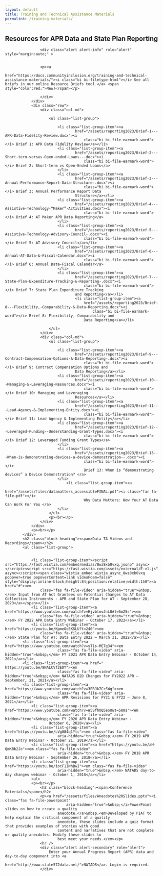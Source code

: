 ```yaml
---
layout: default
title: Training and Technical Assistance Materials
permalink: /training-materials/
---
```


<div class="container">
	<div class="row">
		<div class="col-12">
			<h2 class="block-heading"><span>Resources for APR Data and State Plan Reporting</span></h2>
			<div class="container">
				<div class="row">

					<div class="alert alert-info" role="alert" style="margin:auto;" >


					<p><a
								href="https://docs.communityinclusion.org/training-and-technical-assistance-materials/"><i class="bi bi-filetype-html"></i> See all briefs in our online Resource Briefs tool.</a> <span style="color:red;">New!</span></p>
					
					</div>
				</div>
				<div class="row">
					<div class="col-md">
						
						<ul class="list-group">
							
							<li class="list-group-item"><a
									href="/assets/reporting2023/Brief-1---APR-Data-Fidelity-Review.docx"><i
										class="bi bi-file-earmark-word"></i> Brief 1: APR Data Fidelity Review</a></li>
							<li class="list-group-item"><a
									href="/assets/reporting2023/Brief-2---Short-term-versus-Open-ended-Loans--.docx"><i
										class="bi bi-file-earmark-word"></i> Brief 2: Short-term vs Open-Ended Loans</a>
							</li>
							<li class="list-group-item"><a
									href="/assets/reporting2023/Brief-3---Annual-Performance-Report-Data-Structure-.docx"><i
										class="bi bi-file-earmark-word"></i> Brief 3: Annual Performance Report Data
									Structure</a></li>
							<li class="list-group-item"><a
									href="/assets/reporting2023/Brief-4---Assistive-Technology-“Maker”-Activities.docx"><i
										class="bi bi-file-earmark-word"></i> Brief 4: AT Maker APR Data Reporting</a>
							</li>
							<li class="list-group-item"><a
									href="/assets/reporting2023/Brief-5---Assistive-Technology-Advisory-Council-.docx"><i
										class="bi bi-file-earmark-word"></i> Brief 5: AT Advisory Council</a></li>
							<li class="list-group-item"><a
									href="/assets/reporting2023/Brief-6---Annual-AT-Data-&-Fiscal-Calendar.docx"><i
										class="bi bi-file-earmark-word"></i> Brief 6: Annual Data-Fiscal Calendar</a>
							</li>
							<li class="list-group-item"><a
									href="/assets/reporting2023/Brief-7---State-Plan-Expenditure-Tracking-&-Reporting-.docx"><i
										class="bi bi-file-earmark-word"></i> Brief 7: State Plan Expenditure Tracking
									and Reporting</a></li>
									<li class="list-group-item"><a
										href="/assets/reporting2023/Brief-8---Flexibility,-Comparability-&-Data-Reporting.docx"><i
											class="bi bi-file-earmark-word"></i> Brief 8: Flexibility, Comparability and
										Data Reporting</a></li>
									
						</ul>
					</div>
					<div class="col-md">
						<ul class="list-group">
							
							<li class="list-group-item"><a
									href="/assets/reporting2023/Brief-9---Contract-Compensation-Options-&-Data-Reporting-.docx"><i
										class="bi bi-file-earmark-word"></i> Brief 9: Contract Compensation Options and
									Data Reporting</a></li>
							<li class="list-group-item"><a
									href="/assets/reporting2023/Brief-10---Managing-&-Leveraging-Resources.docx"><i
										class="bi bi-file-earmark-word"></i> Brief 10: Managing and Leveraging
									Resources</a></li>
							<li class="list-group-item"><a
									href="/assets/reporting2023/Brief-11---Lead-Agency-&-Implementing-Entity.docx"><i
										class="bi bi-file-earmark-word"></i> Brief 11: Lead Agency & Implementing Entity</a></li>
							<li class="list-group-item"><a
									href="/assets/reporting2023/Brief-12---Leveraged-Funding--Understanding-Grant-Types.docx"><i
										class="bi bi-file-earmark-word"></i> Brief 12: Leveraged Funding Grant Types</a>
							</li>
							<li class="list-group-item"><a
									href="/assets/reporting2023/Brief-13---When-is-demonstrating-devices-a-device-demonstration--.docx"><i
										class="bi bi-file-earmark-word"></i> 
										Brief 13: When is “demonstrating devices” a Device Demonstration? </a>
							</li>
								<li class="list-group-item"><a
									href="/assets/files/datamatters_accessibleFINAL.pdf"><i class="far fa-file-pdf"></i>
										Why Data Matters: How Your AT Data Can Work For You </a>
							</li>
						</ul>
						<p><br></p>
					</div>
				</div>
				<p><br></p>
			</div>
			<h2 class="block-heading"><span>Data TA Videos and Recordings</span></h2>
			<ul class="list-group">

				
				<li class="list-group-item"><script src="https://fast.wistia.com/embed/medias/8wz8xb0vxq.jsonp" async></script><script src="https://fast.wistia.com/assets/external/E-v1.js" async></script><span class="wistia_embed wistia_async_8wz8xb0vxq popover=true popoverContent=link videoFoam=false" style="display:inline-block;height:84;position:relative;width:150"><a href="#"><em
					class="fas fa-file-video" aria-hidden="true">&nbsp;</em> Input from AT Act Grantees on Potential Changes to AT Data Collection Instruments - APR and State Plan for AT - September 28, 2023</a></span></li>
				<li class="list-group-item"><a href="https://www.youtube.com/watch?v=HjvbtmvJnL0#t=5m25s"><em
					class="fas fa-file-video" aria-hidden="true">&nbsp;</em> FY 2022 APR Data Entry Webinar - October 17, 2022</a></li>
				<li class="list-group-item"><a href="https://youtu.be/KpmeGcEXSLU?t=240"><em
					class="fas fa-file-video" aria-hidden="true">&nbsp;</em> State Plan for AT: Data Entry 2022 – March 31, 2022</a></li>
			<li class="list-group-item"><a href="https://www.youtube.com/watch?v=yT1s-METg34"><em
							class="fas fa-file-video" aria-hidden="true">&nbsp;</em> FY 2021 APR Data Entry Webinar - October 14, 2021</a></li>
			<li class="list-group-item"><a href=" https://youtu.be/8NALCVf2EDY"><em
							class="fas fa-file-video" aria-hidden="true">&nbsp;</em> NATADS D2D Changes for FY2022 APR – September, 21, 2021</a></li>
			<li class="list-group-item"><a href="https://www.youtube.com/watch?v=3ERJk7CzSWg"><em
							class="fas fa-file-video" aria-hidden="true">&nbsp;</em> APR Revisions for FY21 & FY22 – June 8, 2021</a></li>
				<li class="list-group-item"><a href="https://www.youtube.com/watch?v=W5SfhOQ5eoU&t=580s"><em
							class="fas fa-file-video" aria-hidden="true">&nbsp;</em> FY 2020 APR Data Entry Webinar -
						October 6, 2020</a></li>
				<li class="list-group-item"><a href="https://youtu.be/LVg084q1Ytc"><em class="fas fa-file-video"
							aria-hidden="true">&nbsp;</em> FY 2019 APR Data Entry Webinar - October 21, 2019</a></li>
				<li class="list-group-item"><a href="https://youtu.be/aH-QmK8b2Jo"><em class="fas fa-file-video"
							aria-hidden="true">&nbsp;</em> FY 2018 APR Data Entry Webinar - September 26, 2018</a></li>
				<li class="list-group-item"><a href="https://youtu.be/iocF1INhBwI"><em class="fas fa-file-video"
							aria-hidden="true">&nbsp;</em> NATADS day-to-day changes webinar - October 1, 2018</a></li>
				<ul>
				<p><br></p>
					<h2 class="block-heading"><span>Conference Materials</span></h2>
					<p><a href="/assets/files/Anecdotes%20Slides.pptx"><i class="fas fa-file-powerpoint"
								aria-hidden="true">&nbsp;</i>PowerPoint slides on how to create a quality
							anecdote.</a>&nbsp;<em>Developed by PIAT to help explain the critical component of a quality
							anecdote, these slides include a quiz format that provides examples of stories with good
							content and narratives that are not complete or quality anecdotes. Modify these slides to
							best meet your needs.</em></p>
					<hr />
					<div class="alert alert-secondary" role="alert">
						Enter your Annual Progress Report (APR) data and day-to-day component into <a
							href="http://www.state572data.net/">NATADS</a>. Login is required.
					</div>
